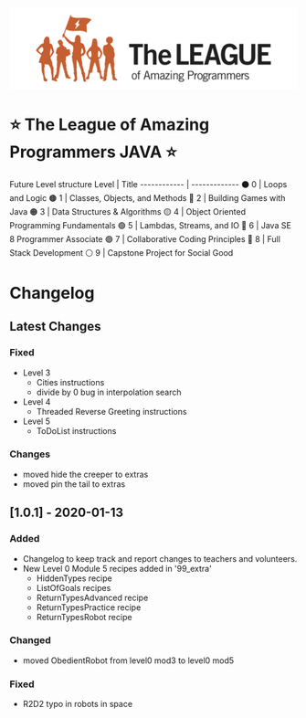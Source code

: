 <a href="https://central.jointheleague.org">
    <img src="header.png?raw=true" />
  </a>

#  ⭐ The League of Amazing Programmers JAVA ⭐

Future Level structure
Level | Title
------------ | -------------
⚫ 0 | Loops and Logic
🟤 1 | Classes, Objects, and Methods
🔴 2 | Building Games with Java
🟠 3 | Data Structures & Algorithms
🟡 4 | Object Oriented Programming Fundamentals
🟢 5 | Lambdas, Streams, and IO
🔵 6 | Java SE 8 Programmer Associate
🟣 7 | Collaborative Coding Principles
🔘 8 | Full Stack Development
⚪ 9 | Capstone Project for Social Good

# Changelog

## Latest Changes

### Fixed
- Level 3
  - Cities instructions
  - divide by 0 bug in interpolation search
- Level 4
  - Threaded Reverse Greeting instructions
- Level 5
  - ToDoList instructions
  
### Changes
- moved hide the creeper to extras
- moved pin the tail to extras

## [1.0.1] - 2020-01-13
### Added 
- Changelog to keep track and report changes to teachers and volunteers.
- New Level 0 Module 5 recipes added in '99_extra'
  - HiddenTypes recipe
  - ListOfGoals recipes
  - ReturnTypesAdvanced recipe 
  - ReturnTypesPractice recipe
  - ReturnTypesRobot recipe

### Changed
- moved ObedientRobot from level0 mod3 to level0 mod5

### Fixed
- R2D2 typo in robots in space

